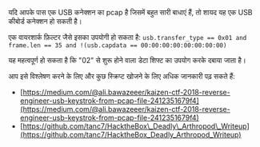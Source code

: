 यदि आपके पास एक USB कनेक्शन का pcap है जिसमें बहुत सारी बाधाएं हैं, तो शायद यह एक USB कीबोर्ड कनेक्शन हो सकती है।

एक वायरशार्क फ़िल्टर जैसे इसका उपयोगी हो सकता है: `usb.transfer_type == 0x01 and frame.len == 35 and !(usb.capdata == 00:00:00:00:00:00:00:00)`

यह महत्वपूर्ण हो सकता है कि "02" से शुरू होने वाला डेटा शिफ्ट का उपयोग करके दबाया जाता है।

आप इसे विश्लेषण करने के लिए और कुछ स्क्रिप्ट खोजने के लिए अधिक जानकारी पढ़ सकते हैं:

* [https://medium.com/@ali.bawazeeer/kaizen-ctf-2018-reverse-engineer-usb-keystrok-from-pcap-file-2412351679f4](https://medium.com/@ali.bawazeeer/kaizen-ctf-2018-reverse-engineer-usb-keystrok-from-pcap-file-2412351679f4)
* [https://github.com/tanc7/HacktheBox\_Deadly\_Arthropod\_Writeup](https://github.com/tanc7/HacktheBox_Deadly_Arthropod_Writeup)
